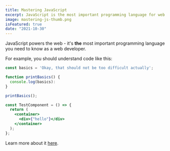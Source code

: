 ```yaml
---
title: Mastering JavaScript
excerpt: JavaScript is the most important programming language for web development. You probably don't know it well enough!
image: mastering-js-thumb.png
isFeatured: true
date: "2021-10-30"
---
```


JavaScript powers the web - it's **the** most important programming language you need to know as a web developer.

For example, you should understand code like this:

```js
const basics = 'Okay, that should not be too difficult actually';

function printBasics() {
  console.log(basics):
}

printBasics();

```

```jsx
const TestComponent = () => {
  return (
    <container>
      <div>{"hello"}</div>
    </container>
  );
};
```

Learn more about it [here](https://academind.com).
